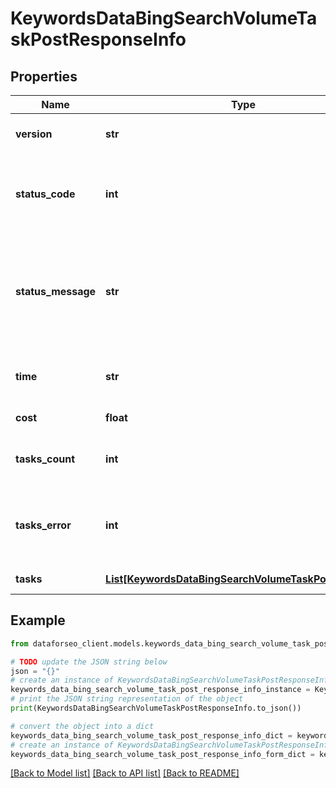 # KeywordsDataBingSearchVolumeTaskPostResponseInfo


## Properties

Name | Type | Description | Notes
------------ | ------------- | ------------- | -------------
**version** | **str** | the current version of the API | [optional] 
**status_code** | **int** | general status code you can find the full list of the response codes here | [optional] 
**status_message** | **str** | general informational message you can find the full list of general informational messages here | [optional] 
**time** | **str** | total execution time, seconds | [optional] 
**cost** | **float** | total tasks cost, USD | [optional] 
**tasks_count** | **int** | the number of tasks in the tasks array | [optional] 
**tasks_error** | **int** | the number of tasks in the tasks array returned with an error | [optional] 
**tasks** | [**List[KeywordsDataBingSearchVolumeTaskPostTaskInfo]**](KeywordsDataBingSearchVolumeTaskPostTaskInfo.md) | array of tasks | [optional] 

## Example

```python
from dataforseo_client.models.keywords_data_bing_search_volume_task_post_response_info import KeywordsDataBingSearchVolumeTaskPostResponseInfo

# TODO update the JSON string below
json = "{}"
# create an instance of KeywordsDataBingSearchVolumeTaskPostResponseInfo from a JSON string
keywords_data_bing_search_volume_task_post_response_info_instance = KeywordsDataBingSearchVolumeTaskPostResponseInfo.from_json(json)
# print the JSON string representation of the object
print(KeywordsDataBingSearchVolumeTaskPostResponseInfo.to_json())

# convert the object into a dict
keywords_data_bing_search_volume_task_post_response_info_dict = keywords_data_bing_search_volume_task_post_response_info_instance.to_dict()
# create an instance of KeywordsDataBingSearchVolumeTaskPostResponseInfo from a dict
keywords_data_bing_search_volume_task_post_response_info_form_dict = keywords_data_bing_search_volume_task_post_response_info.from_dict(keywords_data_bing_search_volume_task_post_response_info_dict)
```
[[Back to Model list]](../README.md#documentation-for-models) [[Back to API list]](../README.md#documentation-for-api-endpoints) [[Back to README]](../README.md)


